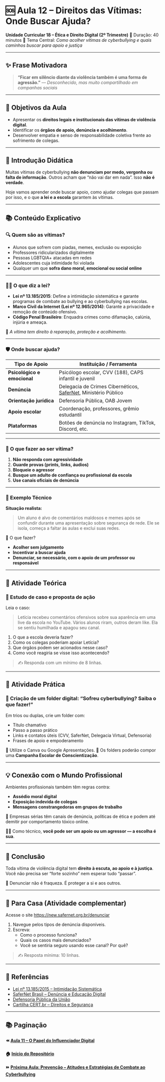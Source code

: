 # 🆘 Aula 12 – Direitos das Vítimas: Onde Buscar Ajuda?

**Unidade Curricular 18 – Ética e Direito Digital (2º Trimestre)**
 📆 Duração: 40 minutos
 🎯 Tema Central: *Como acolher vítimas de cyberbullying e quais caminhos buscar para apoio e justiça*

------

## ✨ Frase Motivadora

> **“Ficar em silêncio diante da violência também é uma forma de agressão.”**
>  — *Desconhecido, mas muito compartilhado em campanhas sociais*

------

## 🎯 Objetivos da Aula

- Apresentar os **direitos legais e institucionais das vítimas de violência digital**.
- Identificar os **órgãos de apoio, denúncia e acolhimento**.
- Desenvolver empatia e senso de responsabilidade coletiva frente ao sofrimento de colegas.

------

## 🧠 Introdução Didática

Muitas vítimas de cyberbullying **não denunciam por medo, vergonha ou falta de informação**.
 Outros acham que “não vai dar em nada”. Isso **não é verdade**.

Hoje vamos aprender onde buscar apoio, como ajudar colegas que passam por isso, e o que **a lei e a escola** garantem às vítimas.

------

## 📚 Conteúdo Explicativo

### 🔍 Quem são as vítimas?

- Alunos que sofrem com piadas, memes, exclusão ou exposição
- Professores ridicularizados digitalmente
- Pessoas LGBTQIA+ atacadas em redes
- Adolescentes cuja intimidade foi violada
- Qualquer um que **sofra dano moral, emocional ou social online**

------

### 🧑‍⚖️ O que diz a lei?

- **Lei nº 13.185/2015**: Define a intimidação sistemática e garante programas de combate ao bullying e ao cyberbullying nas escolas.
- **Marco Civil da Internet (Lei nº 12.965/2014)**: Garante a privacidade e remoção de conteúdo ofensivo.
- **Código Penal Brasileiro**: Enquadra crimes como difamação, calúnia, injúria e ameaça.

🧠 *A vítima tem direito à reparação, proteção e acolhimento.*

------

### 🛡️ Onde buscar ajuda?

| Tipo de Apoio               | Instituição / Ferramenta                                     |
| --------------------------- | ------------------------------------------------------------ |
| **Psicológico e emocional** | Psicólogo escolar, CVV (188), CAPS infantil e juvenil        |
| **Denúncia**                | Delegacia de Crimes Cibernéticos, [SaferNet](https://new.safernet.org.br/), Ministério Público |
| **Orientação jurídica**     | Defensoria Pública, OAB Jovem                                |
| **Apoio escolar**           | Coordenação, professores, grêmio estudantil                  |
| **Plataformas**             | Botões de denúncia no Instagram, TikTok, Discord, etc.       |

------

### 📌 O que fazer ao ser vítima?

1. **Não responda com agressividade**
2. **Guarde provas (prints, links, áudios)**
3. **Bloqueie o agressor**
4. **Busque um adulto de confiança ou profissional da escola**
5. **Use canais oficiais de denúncia**

------

### 🧩 Exemplo Técnico

**Situação realista:**

> Um aluno é alvo de comentários maldosos e memes após se confundir durante uma apresentação sobre segurança de rede. Ele se isola, começa a faltar às aulas e exclui suas redes.

📌 O que fazer?

- **Acolher sem julgamento**
- **Incentivar a buscar ajuda**
- **Denunciar, se necessário, com o apoio de um professor ou responsável**

------

## 🧪 Atividade Teórica

### 📄 Estudo de caso e proposta de ação

Leia o caso:

> Letícia recebeu comentários ofensivos sobre sua aparência em uma live da escola no YouTube. Vários alunos riram, outros deram like. Ela se sentiu humilhada e apagou seu canal.

1. O que a escola deveria fazer?
2. Como os colegas poderiam apoiar Letícia?
3. Que órgãos podem ser acionados nesse caso?
4. Como você reagiria se visse isso acontecendo?

> ✍️ Responda com um mínimo de 8 linhas.

------

## 🧠 Atividade Prática

### 📑 Criação de um folder digital: “Sofreu cyberbullying? Saiba o que fazer!”

Em trios ou duplas, crie um folder com:

- Título chamativo
- Passo a passo prático
- Links e contatos úteis (CVV, SaferNet, Delegacia Virtual, Defensoria)
- Frases de apoio e empoderamento

📌 Utilize o Canva ou Google Apresentações.
 📢 Os folders poderão compor uma **Campanha Escolar de Conscientização**.

------

## 💡 Conexão com o Mundo Profissional

Ambientes profissionais também têm regras contra:

- **Assédio moral digital**
- **Exposição indevida de colegas**
- **Mensagens constrangedoras em grupos de trabalho**

📌 Empresas sérias têm canais de denúncia, políticas de ética e podem até demitir por comportamento tóxico online.

👩‍💻 Como técnico, **você pode ser um apoio ou um agressor — a escolha é sua**.

------

## 🧭 Conclusão

Toda vítima de violência digital tem **direito à escuta, ao apoio e à justiça**.
 Você não precisa ser “forte sozinho” nem esperar tudo “passar”.

📢 Denunciar não é fraqueza. É proteger a si e aos outros.

------

## 📝 Para Casa (Atividade complementar)

Acesse o site https://new.safernet.org.br/denunciar

1. Navegue pelos tipos de denúncia disponíveis.
2. Escreva:
   - Como o processo funciona?
   - Quais os casos mais denunciados?
   - Você se sentiria seguro usando esse canal? Por quê?

> ✍️ Resposta mínima: 10 linhas.

------

## 🔗 Referências

- [Lei nº 13.185/2015 – Intimidação Sistemática](http://www.planalto.gov.br/ccivil_03/_ato2015-2018/2015/lei/l13185.htm)
- [SaferNet Brasil – Denúncia e Educação Digital](https://new.safernet.org.br/)
- [Defensoria Pública da União](https://www.dpu.def.br/)
- [Cartilha CERT.br – Direitos e Segurança](https://cartilha.cert.br/)

------

## 📚 Paginação

#### ⏪ [Aula 11 – O Papel do Influenciador Digital](https://chatgpt.com/g/g-p-67a127ac6b748191b56707d3b253f5cc-uc18/c/68122427-23a8-8003-841c-8ff74467f250#)

#### 🏠 [Início do Repositório](https://github.com/prof-andrericardo/uc18-etica_direito_digital)

#### ⏩ [Próxima Aula: Prevenção – Atitudes e Estratégias de Combate ao Cyberbullying](https://chatgpt.com/g/g-p-67a127ac6b748191b56707d3b253f5cc-uc18/c/68122427-23a8-8003-841c-8ff74467f250#)